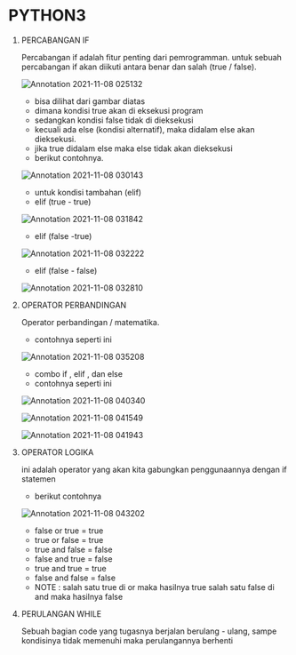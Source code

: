 # PYTHON3


1. PERCABANGAN IF

    Percabangan if adalah fitur penting dari pemrogramman. untuk sebuah percabangan if akan diikuti antara benar dan salah (true / false).
    
    ![Annotation 2021-11-08 025132](https://user-images.githubusercontent.com/92988781/140729497-0061b805-d928-49a9-8ad2-cab312ba5e04.png)
    
    
    - bisa dilihat dari gambar diatas
    - dimana kondisi true akan di eksekusi program
    - sedangkan kondisi false tidak di dieksekusi
    - kecuali ada else (kondisi alternatif), maka didalam else akan dieksekusi.
    - jika true didalam else maka else tidak akan dieksekusi
    - berikut contohnya.

    ![Annotation 2021-11-08 030143](https://user-images.githubusercontent.com/92988781/140730858-8eceaead-462a-4437-ada6-72e60cbef432.png)
    
    - untuk kondisi tambahan (elif)
    - elif (true - true)

    ![Annotation 2021-11-08 031842](https://user-images.githubusercontent.com/92988781/140734382-c0d01aad-22c3-415c-8be0-b11d3f5e97cd.png)
    
    - elif (false -true)

    ![Annotation 2021-11-08 032222](https://user-images.githubusercontent.com/92988781/140734532-262536b2-a729-4614-a296-be7f57b86a22.png)
    
    - elif (false - false)

    ![Annotation 2021-11-08 032810](https://user-images.githubusercontent.com/92988781/140734582-a81ab0a1-0a78-4fb5-b393-45d0e31fb46c.png)
    
    
    
2. OPERATOR PERBANDINGAN

    Operator perbandingan / matematika.
    
    - contohnya seperti ini

    ![Annotation 2021-11-08 035208](https://user-images.githubusercontent.com/92988781/140739111-9ab3f3bb-d3f2-40e0-93b7-d91728b6de6a.png)


    - combo if , elif , dan else
    - contohnya seperti ini

    ![Annotation 2021-11-08 040340](https://user-images.githubusercontent.com/92988781/140739256-b7bce2a6-cc66-4a09-b892-776da8651f7e.png)
    
    ![Annotation 2021-11-08 041549](https://user-images.githubusercontent.com/92988781/140740555-a7185d2e-5036-48d6-8693-56d4b7039809.png)
    
    ![Annotation 2021-11-08 041943](https://user-images.githubusercontent.com/92988781/140740967-de08c420-195a-4939-91c3-5c80f6a42240.png)
    
    
    

3. OPERATOR LOGIKA

    ini adalah operator yang akan kita gabungkan penggunaannya dengan if statemen
    
    - berikut contohnya 

    ![Annotation 2021-11-08 043202](https://user-images.githubusercontent.com/92988781/140742684-b489634b-f459-4ebd-aa23-2ade5321d68a.png)
     
    - false or true = true
    - true or false = true
    - true and false = false
    - false and true = false
    - true and true = true
    - false and false = false
    - NOTE : salah satu true di or maka hasilnya true
             salah satu false di and maka hasilnya false
    




4. PERULANGAN WHILE 

    Sebuah bagian code yang tugasnya berjalan berulang - ulang, sampe kondisinya tidak memenuhi maka perulangannya berhenti
    
    



    
    






    

